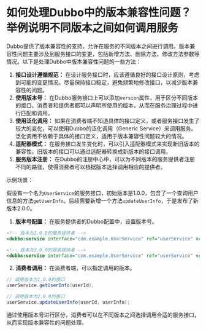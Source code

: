 # 如何处理Dubbo中的版本兼容性问题？举例说明不同版本之间如何调用服务

Dubbo提供了版本兼容性的支持，允许在服务的不同版本之间进行调用。版本兼容性问题主要涉及到服务接口的变更，包括新增方法、删除方法、修改方法参数等情况。以下是处理Dubbo中版本兼容性问题的一些方法：

1. **接口设计遵循规范：** 在设计服务接口时，应该遵循良好的接口设计原则，考虑到可能的变更情况。尽量保持接口稳定，避免频繁地修改接口，以减少版本兼容性的问题。
2. **使用版本号：** 在Dubbo服务接口上可以添加`version`属性，用于区分不同版本的接口。消费者和提供者都可以声明所使用的版本，从而在服务治理过程中进行匹配和调用。
3. **使用泛化调用：** 如果在消费者端不知道具体的接口定义，或者服务接口发生了较大的变化，可以使用Dubbo的泛化调用（Generic Service）来调用服务。泛化调用不依赖于具体的接口定义，适用于版本兼容性问题较大的情况。
4. **适配器模式：** 在服务接口发生变化时，可以引入适配器模式来实现新旧版本的兼容性。旧版本的接口可以通过适配器转换成新版本的接口调用。
5. **服务版本注册：** 在Dubbo的注册中心中，可以为不同版本的服务提供者注册不同的路径，使得消费者可以根据版本选择调用相应的提供者。

示例场景：

假设有一个名为`UserService`的服务接口，初始版本是1.0.0，包含了一个查询用户信息的方法`getUserInfo`。后续需要新增一个方法`updateUserInfo`，于是发布了新版本2.0.0。

1. **版本号配置：** 在服务提供者的Dubbo配置中，设置版本号。

```xml
<!-- 版本为1.0.0的服务提供者 -->
<dubbo:service interface="com.example.UserService" ref="userService" version="1.0.0" />

<!-- 版本为2.0.0的服务提供者 -->
<dubbo:service interface="com.example.UserService" ref="userService" version="2.0.0" />
```

2. **消费者调用：** 在消费者端，可以指定调用的版本。

```java
// 调用版本为1.0.0的接口
userService.getUserInfo(userId);

// 调用版本为2.0.0的接口
userService.updateUserInfo(userId, userInfo);
```

通过使用版本号进行区分，消费者可以在不同版本之间选择调用合适的服务接口，从而实现版本兼容性的问题处理。
